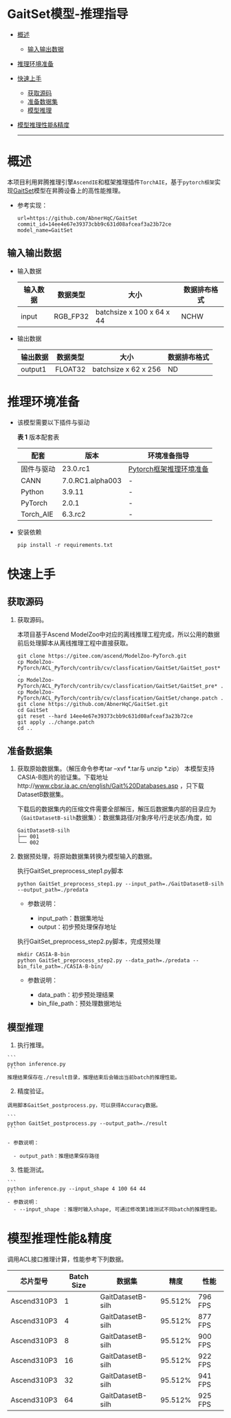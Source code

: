 # GaitSet模型-推理指导


- [概述](#ZH-CN_TOPIC_0000001172161501)

    - [输入输出数据](#section540883920406)



- [推理环境准备](#ZH-CN_TOPIC_0000001126281702)

- [快速上手](#ZH-CN_TOPIC_0000001126281700)

  - [获取源码](#section4622531142816)
  - [准备数据集](#section183221994411)
  - [模型推理](#section741711594517)

- [模型推理性能&精度](#ZH-CN_TOPIC_0000001172201573)

  ******




# 概述<a name="ZH-CN_TOPIC_0000001172161501"></a>

本项目利用昇腾推理引擎`AscendIE`和框架推理插件`TorchAIE`，基于`pytorch框架`实现[GaitSet](https://github.com/AbnerHqC/GaitSet)模型在昇腾设备上的高性能推理。



- 参考实现：

  ```
  url=https://github.com/AbnerHqC/GaitSet
  commit_id=14ee4e67e39373cbb9c631d08afceaf3a23b72ce
  model_name=GaitSet
  ```
  

## 输入输出数据<a name="section540883920406"></a>

- 输入数据

  | 输入数据 | 数据类型 | 大小                      | 数据排布格式 |
  | -------- | -------- | ------------------------- | ------------ |
  | input    | RGB_FP32 | batchsize x 100 x 64 x 44 | NCHW         |


- 输出数据

  | 输出数据 | 数据类型        | 大小 | 数据排布格式 |
  | -------- | ------------ | -------- | ------------ |
  | output1  | FLOAT32 | batchsize x 62 x 256  | ND           |


# 推理环境准备<a name="ZH-CN_TOPIC_0000001126281702"></a>

- 该模型需要以下插件与驱动  

  **表 1**  版本配套表

  | 配套  | 版本  | 环境准备指导  |
  |---------| ------- | ------------------------------------------------------------ |
  | 固件与驱动 | 23.0.rc1  | [Pytorch框架推理环境准备](https://www.hiascend.com/document/detail/zh/ModelZoo/pytorchframework/pies) |
  | CANN | 7.0.RC1.alpha003 | - |
  | Python | 3.9.11 | - |
  | PyTorch | 2.0.1 | - |
  | Torch_AIE | 6.3.rc2 | - |

- 安装依赖

   ```
   pip install -r requirements.txt
   ```


# 快速上手<a name="ZH-CN_TOPIC_0000001126281700"></a>

## 获取源码<a name="section4622531142816"></a>

1. 获取源码。

   本项目基于Ascend ModelZoo中对应的离线推理工程完成，所以公用的数据前后处理脚本从离线推理工程中直接获取。
   
   ```
   git clone https://gitee.com/ascend/ModelZoo-PyTorch.git
   cp ModelZoo-PyTorch/ACL_PyTorch/contrib/cv/classfication/GaitSet/GaitSet_post* .
   cp ModelZoo-PyTorch/ACL_PyTorch/contrib/cv/classfication/GaitSet/GaitSet_pre* .
   cp ModelZoo-PyTorch/ACL_PyTorch/contrib/cv/classfication/GaitSet/change.patch .
   git clone https://github.com/AbnerHqC/GaitSet.git
   cd GaitSet
   git reset --hard 14ee4e67e39373cbb9c631d08afceaf3a23b72ce
   git apply ../change.patch
   cd ..
   ```

## 准备数据集<a name="section183221994411"></a>

1. 获取原始数据集。（解压命令参考tar –xvf  \*.tar与 unzip \*.zip）
   本模型支持CASIA-B图片的验证集。下载地址http://www.cbsr.ia.ac.cn/english/Gait%20Databases.asp  ，只下载DatasetB数据集。

   下载后的数据集内的压缩文件需要全部解压，解压后数据集内部的目录应为（`GaitDatasetB-silh`数据集）：数据集路径/对象序号/行走状态/角度，如
   ```
   GaitDatasetB-silh
   ├── 001      
   └── 002
   ```

2. 数据预处理，将原始数据集转换为模型输入的数据。

   执行GaitSet_preprocess_step1.py脚本

   ```
   python GaitSet_preprocess_step1.py --input_path=./GaitDatasetB-silh --output_path=./predata
   ```
   -   参数说明：

         -   input_path：数据集地址
         -   output：初步预处理保存地址

   执行GaitSet_preprocess_step2.py脚本，完成预处理
   ```
   mkdir CASIA-B-bin
   python GaitSet_preprocess_step2.py --data_path=./predata --bin_file_path=./CASIA-B-bin/
   ```   
   -   参数说明：

         -   data_path：初步预处理结果
         -   bin_file_path：预处理数据地址



## 模型推理<a name="section741711594517"></a>

  1. 执行推理。

    ```
    python inference.py
    ```
    推理结果保存在./result目录，推理结束后会输出当前batch的推理性能。


  2. 精度验证。

    调用脚本GaitSet_postprocess.py，可以获得Accuracy数据。

    ```
    python GaitSet_postprocess.py --output_path=./result
    ```

    - 参数说明：

      - output_path：推理结果保存路径
  
  3. 性能测试。

    ```
    python inference.py --input_shape 4 100 64 44
    ```
    - 参数说明：
      - --input_shape ：推理时输入shape, 可通过修改第1维测试不同batch的推理性能。



# 模型推理性能&精度<a name="ZH-CN_TOPIC_0000001172201573"></a>

调用ACL接口推理计算，性能参考下列数据。

| 芯片型号 | Batch Size   | 数据集 | 精度 | 性能 |
| --------- | ---------------- | ---------- | ---------- | --------------- |
| Ascend310P3 | 1 | GaitDatasetB-silh | 95.512% | 796 FPS |
| Ascend310P3 | 4 | GaitDatasetB-silh | 95.512% | 877 FPS |
| Ascend310P3 | 8 | GaitDatasetB-silh | 95.512% | 900 FPS |
| Ascend310P3 | 16 | GaitDatasetB-silh | 95.512% | 922 FPS |
| Ascend310P3 | 32 | GaitDatasetB-silh | 95.512% | 941 FPS |
| Ascend310P3 | 64 | GaitDatasetB-silh | 95.512% | 925 FPS |
